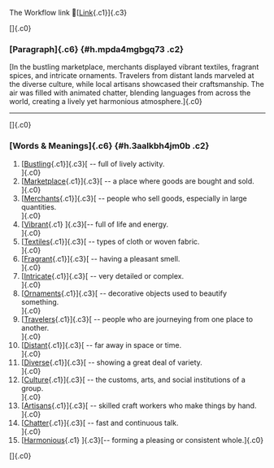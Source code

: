 The Workflow link
👏[[Link](https://www.google.com/url?q=http://www.google.com&sa=D&source=editors&ust=1760385027001040&usg=AOvVaw0pDvCWm-zGHMBn4sMlZD4M){.c1}]{.c3}

[]{.c0}

### [Paragraph]{.c6} {#h.mpda4mgbgq73 .c2}

[In the bustling marketplace, merchants displayed vibrant textiles,
fragrant spices, and intricate ornaments. Travelers from distant lands
marveled at the diverse culture, while local artisans showcased their
craftsmanship. The air was filled with animated chatter, blending
languages from across the world, creating a lively yet harmonious
atmosphere.]{.c0}

------------------------------------------------------------------------

[]{.c0}

### [Words & Meanings]{.c6} {#h.3aalkbh4jm0b .c2}

1.  [[Bustling](https://www.google.com/url?q=http://www.google.com&sa=D&source=editors&ust=1760385027002223&usg=AOvVaw3YXf4wg-JHZvzkM9NBp6iV){.c1}]{.c3}[ --
    full of lively activity.\
    ]{.c0}
2.  [[Marketplace](https://www.google.com/url?q=http://www.google.com&sa=D&source=editors&ust=1760385027002453&usg=AOvVaw3EGJAT2SU2DfKDgN5xEptF){.c1}]{.c3}[ --
    a place where goods are bought and sold.\
    ]{.c0}
3.  [[Merchants](https://www.google.com/url?q=http://www.google.com&sa=D&source=editors&ust=1760385027002643&usg=AOvVaw3kFubjZV2t9h1o1M4yao8x){.c1}]{.c3}[ --
    people who sell goods, especially in large quantities.\
    ]{.c0}
4.  [[Vibrant](https://www.google.com/url?q=http://www.google.com&sa=D&source=editors&ust=1760385027002861&usg=AOvVaw1-L5XykRHYK-0hEgMlJnEj){.c1}
    ]{.c3}[-- full of life and energy.\
    ]{.c0}
5.  [[Textiles](https://www.google.com/url?q=http://www.google.com&sa=D&source=editors&ust=1760385027003030&usg=AOvVaw16PvcDWkgRaw58M-aaLwKc){.c1}]{.c3}[ --
    types of cloth or woven fabric.\
    ]{.c0}
6.  [[Fragrant](https://www.google.com/url?q=http://www.google.com&sa=D&source=editors&ust=1760385027003213&usg=AOvVaw0gzqb0e925aaCcZiBt9VT5){.c1}]{.c3}[ --
    having a pleasant smell.\
    ]{.c0}
7.  [[Intricate](https://www.google.com/url?q=http://www.google.com&sa=D&source=editors&ust=1760385027003375&usg=AOvVaw0g7Y4goqu-QebHbLHHyXdZ){.c1}]{.c3}[ --
    very detailed or complex.\
    ]{.c0}
8.  [[Ornaments](https://www.google.com/url?q=http://www.google.com&sa=D&source=editors&ust=1760385027003532&usg=AOvVaw0SLS-8ISesL7pnvSZFY9Pg){.c1}]{.c3}[ --
    decorative objects used to beautify something.\
    ]{.c0}
9.  [[Travelers](https://www.google.com/url?q=http://www.google.com&sa=D&source=editors&ust=1760385027003724&usg=AOvVaw2_c9b1tGTV_Jh_AqY5Dte1){.c1}]{.c3}[ --
    people who are journeying from one place to another.\
    ]{.c0}
10. [[Distant](https://www.google.com/url?q=http://www.google.com&sa=D&source=editors&ust=1760385027003936&usg=AOvVaw2sZ_mG219HNqGC5KhYZ32K){.c1}]{.c3}[ --
    far away in space or time.\
    ]{.c0}
11. [[Diverse](https://www.google.com/url?q=http://www.google.com&sa=D&source=editors&ust=1760385027004103&usg=AOvVaw1gyww_qaoelceqogImZSPQ){.c1}]{.c3}[ --
    showing a great deal of variety.\
    ]{.c0}
12. [[Culture](https://www.google.com/url?q=http://www.google.com&sa=D&source=editors&ust=1760385027004281&usg=AOvVaw2JG-EllEv3JqSz0JfhOCW4){.c1}]{.c3}[ --
    the customs, arts, and social institutions of a group.\
    ]{.c0}
13. [[Artisans](https://www.google.com/url?q=http://www.google.com&sa=D&source=editors&ust=1760385027004501&usg=AOvVaw2-bzF5T5l0PuIj1RzzAZLZ){.c1}]{.c3}[ --
    skilled craft workers who make things by hand.\
    ]{.c0}
14. [[Chatter](https://www.google.com/url?q=http://www.google.com&sa=D&source=editors&ust=1760385027004699&usg=AOvVaw0RwVYRz180ESAsxyjSuH9B){.c1}]{.c3}[ --
    fast and continuous talk.\
    ]{.c0}
15. [[Harmonious](https://www.google.com/url?q=http://www.google.com&sa=D&source=editors&ust=1760385027004908&usg=AOvVaw1x5TPnEb58GaRX8NoSisFO){.c1}
    ]{.c3}[-- forming a pleasing or consistent whole.]{.c0}

[]{.c0}
